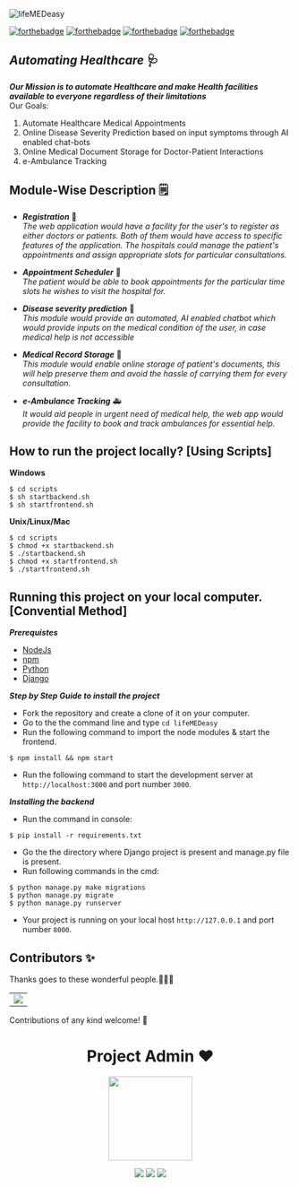 
![lifeMEDeasy](https://socialify.git.ci/avinashkranjan/lifeMEDeasy/image?description=1&descriptionEditable=%F0%9F%A9%BA%20lifeMEDeasy%20-%20Automating%20%20Healthcare%20and%20making%20Health%20facilities%20available%20to%20everyone%20regardless%20of%20their%20limitations&forks=1&issues=1&language=1&owner=1&pulls=1&stargazers=1&theme=Light)

[![forthebadge](https://forthebadge.com/images/badges/built-by-developers.svg)](https://forthebadge.com)
[![forthebadge](https://forthebadge.com/images/badges/made-with-javascript.svg)](https://forthebadge.com)
[![forthebadge](https://forthebadge.com/images/badges/made-with-python.svg)](https://forthebadge.com)
[![forthebadge](https://forthebadge.com/images/badges/built-with-love.svg)](https://forthebadge.com)

## _Automating Healthcare_ 🩺

_**Our Mission is to automate Healthcare and make Health facilities available to everyone regardless of their limitations**_ <br />
Our Goals:

1.  Automate Healthcare Medical Appointments
2.  Online Disease Severity Prediction based on input symptoms through AI enabled chat-bots
3.  Online Medical Document Storage for Doctor-Patient Interactions
4.  e-Ambulance Tracking

## Module-Wise Description 🗒

-  _**Registration**_ 📝 <br/> 
_The web application would have a facility for the user's to register as either doctors or patients. Both of them would have access to specific features of the application.
The hospitals could manage the patient's appointments and assign appropriate slots for particular consultations._

- _**Appointment Scheduler**_ 📅 <br/> 
_The patient would be able to book appointments for the particular time slots he wishes to visit the hospital for._

- _**Disease severity prediction**_ 🤒 <br/> 
_This module would provide an automated, AI enabled chatbot which would provide inputs on the medical condition of the user, in case medical help is not accessible_

- _**Medical Record Storage**_ 📙 <br/> 
_This module would enable online storage of patient's documents, this will help preserve them and avoid the hassle of carrying them for every consultation._

- _**e-Ambulance Tracking**_ 🚑 <br/> 
_It would aid people in urgent need of medical help, the web app would provide the facility to book and track ambulances for essential help._

## How to run the project locally? [Using Scripts]

**Windows**<br />
```
$ cd scripts
$ sh startbackend.sh
$ sh startfrontend.sh
```

**Unix/Linux/Mac**<br />
```
$ cd scripts
$ chmod +x startbackend.sh
$ ./startbackend.sh
$ chmod +x startfrontend.sh
$ ./startfrontend.sh
```

## Running this project on your local computer. [Convential Method]

_**Prerequistes**_ <br/>

- [NodeJs](https://nodejs.org/en/download/)
- [npm](https://www.npmjs.com/package/download) 
- [Python](https://www.python.org/downloads/) 
- [Django](https://www.djangoproject.com/download/) 

_**Step by Step Guide to install the project**_ <br/>

- Fork the repository and create a clone of it on your computer.
- Go to the the command line and type `cd lifeMEDeasy`
- Run the following command to import the node modules & start the frontend.
```
$ npm install && npm start
```
- Run the following command to start the development server at `http://localhost:3000` and port number `3000`.

_**Installing the backend**_ <br/>
- Run the command in console:
```
$ pip install -r requirements.txt
```
- Go the the directory where Django project is present and manage.py file is present.
- Run following commands in the cmd:
```
$ python manage.py make migrations
$ python manage.py migrate
$ python manage.py runserver
```
- Your project is running on your local host `http://127.0.0.1` and port number `8000`.

## Contributors ✨

Thanks goes to these wonderful people.👩🏻‍💻

<table>
	<tr>
		<td>
			<a href="https://github.com/avinashkranjan/lifeMEDeasy/graphs/contributors">
  <img src="https://contrib.rocks/image?repo=avinashkranjan/lifeMEDeasy" />
</a>
		</td>
	</tr>
</table>

Contributions of any kind welcome! 🌟

<h1 align=center> Project Admin ❤️ </h1>
<p align="center">
  <a href="https://github.com/avinashkranjan"><img src="https://user-images.githubusercontent.com/55796944/95675026-dab07580-0bd1-11eb-93e2-1cb1de8acf38.png" width=150px height=150px /></a> 
    
<p align="center">
  <img src="https://img.shields.io/badge/avinashkranjan%20-%230077B5.svg?&style=for-the-badge&logo=linkedin&logoColor=white"/>  <img src="https://img.shields.io/badge/iavinashranjan%20-%231DA1F2.svg?&style=for-the-badge&logo=Twitter&logoColor=white"/> <img src="https://img.shields.io/badge/avinashkranjan7%20-%23E4405F.svg?&style=for-the-badge&logo=Instagram&logoColor=white"

